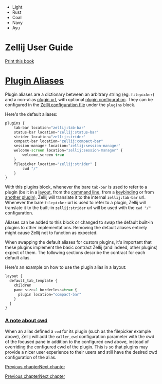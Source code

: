 - Light
- Rust
- Coal
- Navy
- Ayu

# Zellij User Guide

[Print this book](print.html "Print this book")

# [Plugin Aliases](plugin-aliases.html\#plugin-aliases)

Plugin aliases are a dictionary between an arbitrary string (eg. `filepicker`) and a non-alias [plugin url](plugin-loading.html), with optional [plugin configuration](plugin-api-configuration.html). They can be configured in the [Zellij configuration file](configuration.html) under the `plugins` block.

Here's the default aliases:

```javascript
plugins {
    tab-bar location="zellij:tab-bar"
    status-bar location="zellij:status-bar"
    strider location="zellij:strider"
    compact-bar location="zellij:compact-bar"
    session-manager location="zellij:session-manager"
    welcome-screen location="zellij:session-manager" {
        welcome_screen true
    }
    filepicker location="zellij:strider" {
        cwd "/"
    }
}

```

With this plugins block, whenever the bare `tab-bar` is used to refer to a plugin (be it in a [layout](layouts.html), from the [command line](zellij-plugin.html), from a [keybinding](keybindings.html) or from [another plugin](plugin-pipes.html)), Zellij will translate it to the internal `zellij:tab-bar` url. Whenever the bare `filepicker` url is used to refer to a plugin, Zellij will translate it to the built-in `zellij:strider` url will be used with the `cwd "/"` configuration.

Aliases can be added to this block or changed to swap the default built-in plugins to other implementations. Removing the default aliases entirely might cause Zellij not to function as expected.

When swapping the default aliases for custom plugins, it's important that these plugins implement the basic contract Zellij (and indeed, other plugins) expect of them. The following sections describe the contract for each default alias.

Here's an example on how to use the plugin alias in a layout:

```javascript
layout {
  default_tab_template {
    children
    pane size=1 borderless=true {
      plugin location="compact-bar"
    }
  }
}

```

### [A note about cwd](plugin-aliases.html\#a-note-about-cwd)

When an alias defined a `cwd` for its plugin (such as the filepicker example above), Zellij will add the `caller_cwd` configuration parameter with the cwd of the focused pane in addition to the configured cwd above, instead of overriding the configured cwd of the plugin. This is so that plugins may provide a nicer user experience to their users and still have the desired cwd configuration of the alias.

[Previous chapter](plugin-upgrading.html "Previous chapter")[Next chapter](tab-bar-alias.html "Next chapter")

[Previous chapter](plugin-upgrading.html "Previous chapter")[Next chapter](tab-bar-alias.html "Next chapter")

